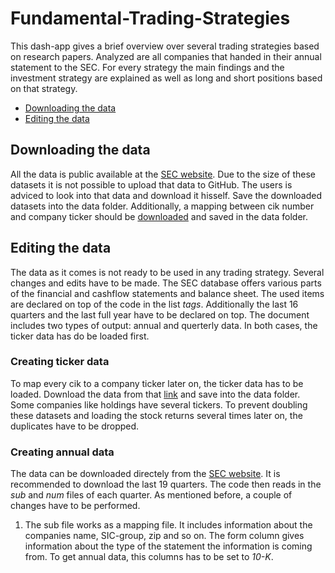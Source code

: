 # Fundamental-Trading-Strategies
This dash-app gives a brief overview over several trading strategies based on research papers. Analyzed are all companies that handed in their annual statement to the SEC. For every strategy the main findings and the investment strategy are explained as well as long and short positions based on that strategy.

- [Downloading the data](#downloading-the-data)
- [Editing the data](#editing-the-data)

## Downloading the data

All the data is public available at the [SEC website](https://www.sec.gov/dera/data/financial-statement-data-sets.html). Due to the size of these datasets it is not possible to upload that data to GitHub. The users is adviced to look into that data and download it hisself. Save the downloaded datasets into the data folder. Additionally, a mapping between cik number and company ticker should be [downloaded](https://www.sec.gov/file/company-tickers) and saved in the data folder.

## Editing the data

The data as it comes is not ready to be used in any trading strategy. Several changes and edits have to be made. The SEC database offers various parts of the financial and cashflow statements and balance sheet. The used items are declared on top of the code in the list *tags*. Additionally the last 16 quarters and the last full year have to be declared on top. The document includes two types of output: annual and querterly data. In both cases, the ticker data has do be loaded first.

### Creating ticker data

To map every cik to a company ticker later on, the ticker data has to be loaded. Download the data from that [link](https://www.sec.gov/file/company-tickers) and save into the data folder. Some companies like holdings have several tickers. To prevent doubling these datasets and loading the stock returns several times later on, the duplicates have to be dropped.

### Creating annual data

The data can be downloaded directely from the [SEC website](https://www.sec.gov/dera/data/financial-statement-data-sets.html). It is recommended to download the last 19 quarters. The code then reads in the *sub* and *num* files of each quarter. As mentioned before, a couple of changes have to be performed.

1) The sub file works as a mapping file. It includes information about the companies name, SIC-group, zip and so on. The form column gives information about the type of the statement the information is coming from. To get annual data, this columns has to be set to *10-K*.
